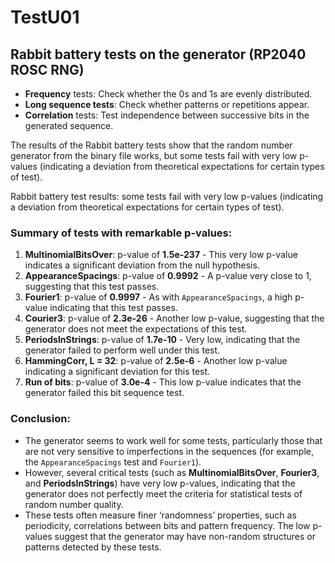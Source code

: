 # TestU01  

##  **Rabbit** battery tests on the generator (RP2040 ROSC RNG)

- **Frequency** tests: Check whether the 0s and 1s are evenly distributed.
- **Long sequence tests**: Check whether patterns or repetitions appear.
- **Correlation** tests: Test independence between successive bits in the generated sequence.

The results of the Rabbit battery tests show that the random number generator from the binary file works, but some tests fail with very low p-values (indicating a deviation from theoretical expectations for certain types of test).

Rabbit battery test results: some tests fail with very low p-values (indicating a deviation from theoretical expectations for certain types of test).

### Summary of tests with remarkable p-values:
1. **MultinomialBitsOver**: p-value of **1.5e-237** - This very low p-value indicates a significant deviation from the null hypothesis.
2. **AppearanceSpacings**: p-value of **0.9992** - A p-value very close to 1, suggesting that this test passes.
3. **Fourier1**: p-value of **0.9997** - As with `AppearanceSpacings`, a high p-value indicating that this test passes.
4. **Courier3**: p-value of **2.3e-26** - Another low p-value, suggesting that the generator does not meet the expectations of this test.
5. **PeriodsInStrings**: p-value of **1.7e-10** - Very low, indicating that the generator failed to perform well under this test.
6. **HammingCorr, L = 32**: p-value of **2.5e-6** - Another low p-value indicating a significant deviation for this test.
7. **Run of bits**: p-value of **3.0e-4** - This low p-value indicates that the generator failed this bit sequence test.


### Conclusion:
- The generator seems to work well for some tests, particularly those that are not very sensitive to imperfections in the sequences (for example, the `AppearanceSpacings` test and `Fourier1`).
- However, several critical tests (such as **MultinomialBitsOver**, **Fourier3**, and **PeriodsInStrings**) have very low p-values, indicating that the generator does not perfectly meet the criteria for statistical tests of random number quality.
- These tests often measure finer ‘randomness’ properties, such as periodicity, correlations between bits and pattern frequency. The low p-values suggest that the generator may have non-random structures or patterns detected by these tests.
